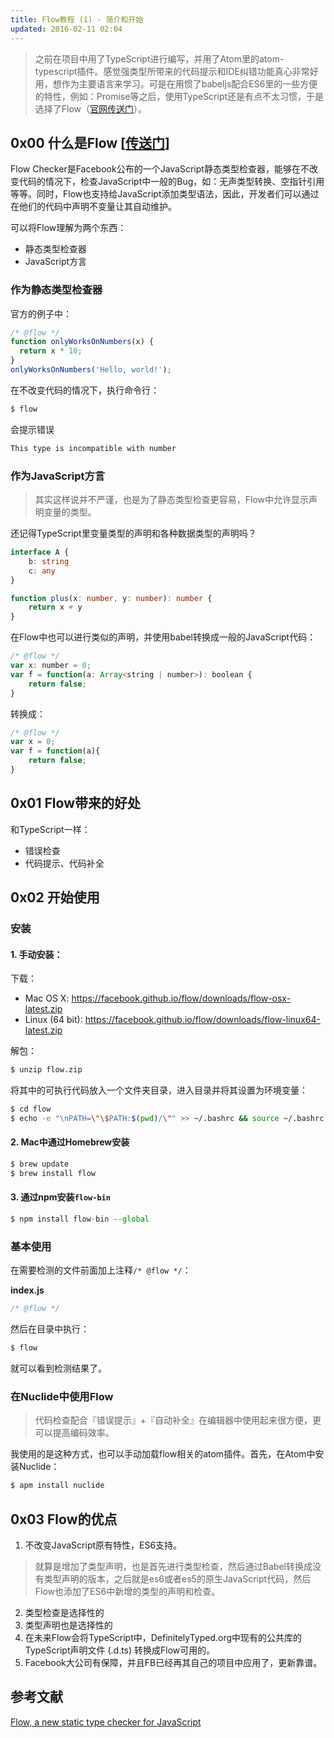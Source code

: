 ```yaml
---
title: Flow教程 (1) - 简介和开始
updated: 2016-02-11 02:04
---
```


> 之前在项目中用了TypeScript进行编写，并用了Atom里的atom-typescript插件。感觉强类型所带来的代码提示和IDE纠错功能真心非常好用，想作为主要语言来学习。可是在用惯了babeljs配合ES6里的一些方便的特性，例如：Promise等之后，使用TypeScript还是有点不太习惯，于是选择了Flow（[官网传送门](http://flowtype.org)）。

## 0x00 什么是Flow [[传送门](http://flowtype.org/docs/about-flow.html)]

Flow Checker是Facebook公布的一个JavaScript静态类型检查器，能够在不改变代码的情况下，检查JavaScript中一般的Bug，如：无声类型转换、空指针引用等等。同时，Flow也支持给JavaScript添加类型语法，因此，开发者们可以通过在他们的代码中声明不变量让其自动维护。

可以将Flow理解为两个东西：

- 静态类型检查器
- JavaScript方言

### 作为静态类型检查器

官方的例子中：

``` javascript
/* @flow */
function onlyWorksOnNumbers(x) {
  return x * 10;
}
onlyWorksOnNumbers('Hello, world!');
```

在不改变代码的情况下，执行命令行：

``` bash
$ flow
```

会提示错误

``` bash
This type is incompatible with number
```

### 作为JavaScript方言

> 其实这样说并不严谨，也是为了静态类型检查更容易，Flow中允许显示声明变量的类型。

还记得TypeScript里变量类型的声明和各种数据类型的声明吗？

``` typescript
interface A {
    b: string
    c: any
}

function plus(x: number, y: number): number {
    return x + y
}
```

在Flow中也可以进行类似的声明，并使用babel转换成一般的JavaScript代码：

``` javascript
/* @flow */
var x: number = 0;
var f = function(a: Array<string | number>): boolean {
    return false;
}
```

转换成：

``` javascript
/* @flow */
var x = 0;
var f = function(a){
    return false;
}
```

## 0x01 Flow带来的好处

和TypeScript一样：

- 错误检查
- 代码提示、代码补全

## 0x02 开始使用

### 安装

#### 1. 手动安装：

下载：

- Mac OS X: https://facebook.github.io/flow/downloads/flow-osx-latest.zip
- Linux (64 bit): https://facebook.github.io/flow/downloads/flow-linux64-latest.zip

 解包：

``` bash
$ unzip flow.zip
```

将其中的可执行代码放入一个文件夹目录，进入目录并将其设置为环境变量：

``` bash
$ cd flow
$ echo -e "\nPATH=\"\$PATH:$(pwd)/\"" >> ~/.bashrc && source ~/.bashrc
```

#### 2. Mac中通过Homebrew安装

``` bash
$ brew update
$ brew install flow
```

#### 3. 通过npm安装`flow-bin`

``` javascript
$ npm install flow-bin --global
```

### 基本使用

在需要检测的文件前面加上注释`/* @flow */`：

**index.js**

```javascript
/* @flow */
```

然后在目录中执行：

``` bash
$ flow
```

就可以看到检测结果了。

### 在Nuclide中使用Flow

> 代码检查配合『错误提示』+『自动补全』在编辑器中使用起来很方便，更可以提高编码效率。

我使用的是这种方式，也可以手动加载flow相关的atom插件。首先，在Atom中安装Nuclide：

``` bash
$ apm install nuclide
```

## 0x03 Flow的优点

1.  不改变JavaScript原有特性，ES6支持。 

> 就算是增加了类型声明，也是首先进行类型检查，然后通过Babel转换成没有类型声明的版本，之后就是es6或者es5的原生JavaScript代码，然后Flow也添加了ES6中新增的类型的声明和检查。

2. 类型检查是选择性的
3. 类型声明也是选择性的
4. 在未来Flow会将TypeScript中，DefinitelyTyped.org中现有的公共库的TypeScript声明文件 (.d.ts) 转换成Flow可用的。
5. Facebook大公司有保障，并且FB已经再其自己的项目中应用了，更新靠谱。



## 参考文献

[Flow, a new static type checker for JavaScript](https://code.facebook.com/posts/1505962329687926/flow-a-new-static-type-checker-for-javascript/)
